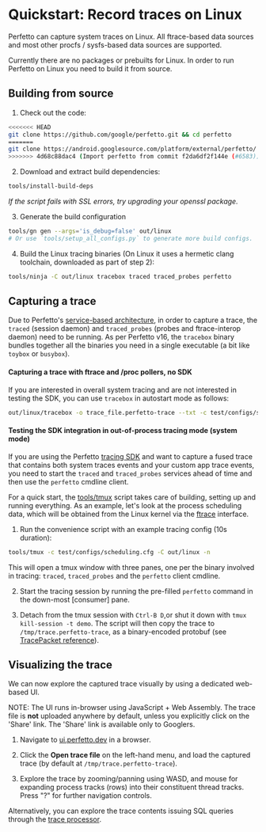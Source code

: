 # Quickstart: Record traces on Linux

Perfetto can capture system traces on Linux. All ftrace-based data sources
and most other procfs / sysfs-based data sources are supported.

Currently there are no packages or prebuilts for Linux. In order to run Perfetto
on Linux you need to build it from source.

## Building from source

1. Check out the code:
```bash
<<<<<<< HEAD
git clone https://github.com/google/perfetto.git && cd perfetto
=======
git clone https://android.googlesource.com/platform/external/perfetto/ && cd perfetto
>>>>>>> 4d68c88dac4 (Import perfetto from commit f2da6df2f144e (#6583))
```

2. Download and extract build dependencies:
```bash
tools/install-build-deps
```
_If the script fails with SSL errors, try upgrading your openssl package._

3. Generate the build configuration
```bash
tools/gn gen --args='is_debug=false' out/linux
# Or use `tools/setup_all_configs.py` to generate more build configs.
```

4. Build the Linux tracing binaries (On Linux it uses a hermetic clang toolchain, downloaded as part of step 2):
```bash
tools/ninja -C out/linux tracebox traced traced_probes perfetto 
```

## Capturing a trace

Due to Perfetto's [service-based architecture](/docs/concepts/service-model.md),
in order to capture a trace, the `traced` (session daemon) and `traced_probes`
(probes and ftrace-interop daemon) need to be running.
As per Perfetto v16, the `tracebox` binary bundles together all the binaries you
need in a single executable (a bit like `toybox` or `busybox`).

#### Capturing a trace with ftrace and /proc pollers, no SDK

If you are interested in overall system tracing and are not interested in
testing the SDK, you can use `tracebox` in autostart mode as follows:

```bash
out/linux/tracebox -o trace_file.perfetto-trace --txt -c test/configs/scheduling.cfg
```

#### Testing the SDK integration in out-of-process tracing mode (system mode)

If you are using the Perfetto [tracing SDK](/docs/instrumentation/tracing-sdk)
and want to capture a fused trace that contains both system traces events and
your custom app trace events, you need to start the `traced` and `traced_probes`
services ahead of time and then use the `perfetto` cmdline client.

For a quick start, the [tools/tmux](/tools/tmux) script takes care of building,
setting up and running everything.
As an example, let's look at the process scheduling data, which will be obtained
from the Linux kernel via the [ftrace] interface.

[ftrace]: https://www.kernel.org/doc/Documentation/trace/ftrace.txt

1. Run the convenience script with an example tracing config (10s duration):
```bash
tools/tmux -c test/configs/scheduling.cfg -C out/linux -n
```
This will open a tmux window with three panes, one per the binary involved in
tracing: `traced`, `traced_probes` and the `perfetto` client cmdline.

2. Start the tracing session by running the pre-filled `perfetto` command in
   the down-most [consumer] pane.

3. Detach from the tmux session with `Ctrl-B D`,or shut it down with
   `tmux kill-session -t demo`. The script will then copy the trace to
   `/tmp/trace.perfetto-trace`, as a binary-encoded protobuf (see
   [TracePacket reference](/docs/reference/trace-packet-proto.autogen)).

## Visualizing the trace

We can now explore the captured trace visually by using a dedicated web-based UI.

NOTE: The UI runs in-browser using JavaScript + Web Assembly. The trace
      file is **not** uploaded anywhere by default, unless you explicitly click
      on the 'Share' link. The 'Share' link is available only to Googlers.

1. Navigate to [ui.perfetto.dev](https://ui.perfetto.dev) in a browser.

2. Click the **Open trace file** on the left-hand menu, and load the captured
   trace (by default at `/tmp/trace.perfetto-trace`).

3. Explore the trace by zooming/panning using WASD, and mouse for expanding
   process tracks (rows) into their constituent thread tracks.
   Press "?" for further navigation controls.

Alternatively, you can explore the trace contents issuing SQL queries through
the [trace processor](/docs/analysis/trace-processor).
